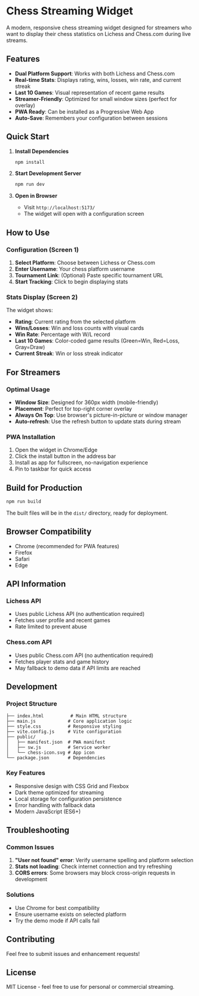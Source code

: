 # Chess Streaming Widget

A modern, responsive chess streaming widget designed for streamers who want to display their chess statistics on Lichess and Chess.com during live streams.

## Features

- **Dual Platform Support**: Works with both Lichess and Chess.com
- **Real-time Stats**: Displays rating, wins, losses, win rate, and current streak
- **Last 10 Games**: Visual representation of recent game results
- **Streamer-Friendly**: Optimized for small window sizes (perfect for overlay)
- **PWA Ready**: Can be installed as a Progressive Web App
- **Auto-Save**: Remembers your configuration between sessions

## Quick Start

1. **Install Dependencies**
   ```bash
   npm install
   ```

2. **Start Development Server**
   ```bash
   npm run dev
   ```

3. **Open in Browser**
   - Visit `http://localhost:5173/`
   - The widget will open with a configuration screen

## How to Use

### Configuration (Screen 1)
1. **Select Platform**: Choose between Lichess or Chess.com
2. **Enter Username**: Your chess platform username
3. **Tournament Link**: (Optional) Paste specific tournament URL
4. **Start Tracking**: Click to begin displaying stats

### Stats Display (Screen 2)
The widget shows:
- **Rating**: Current rating from the selected platform
- **Wins/Losses**: Win and loss counts with visual cards
- **Win Rate**: Percentage with W/L record
- **Last 10 Games**: Color-coded game results (Green=Win, Red=Loss, Gray=Draw)
- **Current Streak**: Win or loss streak indicator

## For Streamers

### Optimal Usage
- **Window Size**: Designed for 360px width (mobile-friendly)
- **Placement**: Perfect for top-right corner overlay
- **Always On Top**: Use browser's picture-in-picture or window manager
- **Auto-refresh**: Use the refresh button to update stats during stream

### PWA Installation
1. Open the widget in Chrome/Edge
2. Click the install button in the address bar
3. Install as app for fullscreen, no-navigation experience
4. Pin to taskbar for quick access

## Build for Production

```bash
npm run build
```

The built files will be in the `dist/` directory, ready for deployment.

## Browser Compatibility

- Chrome (recommended for PWA features)
- Firefox
- Safari
- Edge

## API Information

### Lichess API
- Uses public Lichess API (no authentication required)
- Fetches user profile and recent games
- Rate limited to prevent abuse

### Chess.com API
- Uses public Chess.com API (no authentication required)
- Fetches player stats and game history
- May fallback to demo data if API limits are reached

## Development

### Project Structure
```
├── index.html          # Main HTML structure
├── main.js            # Core application logic
├── style.css          # Responsive styling
├── vite.config.js     # Vite configuration
├── public/
│   ├── manifest.json  # PWA manifest
│   ├── sw.js          # Service worker
│   └── chess-icon.svg # App icon
└── package.json       # Dependencies
```

### Key Features
- Responsive design with CSS Grid and Flexbox
- Dark theme optimized for streaming
- Local storage for configuration persistence
- Error handling with fallback data
- Modern JavaScript (ES6+)

## Troubleshooting

### Common Issues

1. **"User not found" error**: Verify username spelling and platform selection
2. **Stats not loading**: Check internet connection and try refreshing
3. **CORS errors**: Some browsers may block cross-origin requests in development

### Solutions
- Use Chrome for best compatibility
- Ensure username exists on selected platform
- Try the demo mode if API calls fail

## Contributing

Feel free to submit issues and enhancement requests!

## License

MIT License - feel free to use for personal or commercial streaming.

